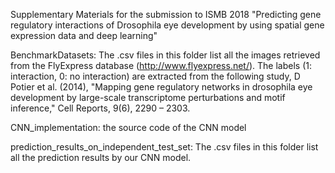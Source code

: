 Supplementary Materials for the submission to ISMB 2018
"Predicting gene regulatory interactions of Drosophila eye development by using spatial gene expression data and deep learning"

BenchmarkDatasets: The .csv files in this folder list all the images retrieved from the FlyExpress database (http://www.flyexpress.net/). The labels (1: interaction, 0: no interaction) are extracted from the following study,
D Potier et al. (2014), "Mapping gene regulatory networks in drosophila eye development by large-scale transcriptome perturbations and motif inference," Cell Reports, 9(6), 2290 – 2303.

CNN_implementation: the source code of the CNN model 

prediction_results_on_independent_test_set: The .csv files in this folder list all the prediction results by our CNN model.
